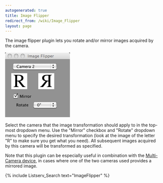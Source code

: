 ```yaml
---
autogenerated: true
title: Image Flipper
redirect_from: /wiki/Image_Flipper
layout: page
---
```


The image flipper plugin lets you rotate and/or mirror images acquired
by the camera.

![](/media/ImageFlipper.png)

Select the camera that the image transformation should apply to in the
top-most dropdown menu. Use the "Mirror" checkbox and "Rotate" dropdown
menu to specify the desired transformation (look at the image of the
letter "R" to make sure you get what you need). All subsequent images
acquired by this camera will be transformed as specified.

Note that this plugin can be especially useful in combination with the
[Multi-Camera device](Utilities#multi-camera), in cases where
one of the two cameras used provides a mirrored image.

{% include Listserv_Search text="ImageFlipper" %}

